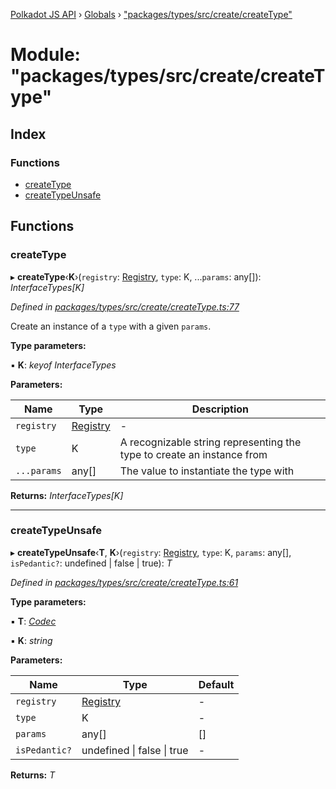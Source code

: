 [Polkadot JS API](../README.md) › [Globals](../globals.md) › ["packages/types/src/create/createType"](_packages_types_src_create_createtype_.md)

# Module: "packages/types/src/create/createType"

## Index

### Functions

* [createType](_packages_types_src_create_createtype_.md#createtype)
* [createTypeUnsafe](_packages_types_src_create_createtype_.md#createtypeunsafe)

## Functions

###  createType

▸ **createType**‹**K**›(`registry`: [Registry](../interfaces/_packages_types_src_types_registry_.registry.md), `type`: K, ...`params`: any[]): *InterfaceTypes[K]*

*Defined in [packages/types/src/create/createType.ts:77](https://github.com/polkadot-js/api/blob/45c2c40a3e/packages/types/src/create/createType.ts#L77)*

Create an instance of a `type` with a given `params`.

**Type parameters:**

▪ **K**: *keyof InterfaceTypes*

**Parameters:**

Name | Type | Description |
------ | ------ | ------ |
`registry` | [Registry](../interfaces/_packages_types_src_types_registry_.registry.md) | - |
`type` | K | A recognizable string representing the type to create an instance from |
`...params` | any[] | The value to instantiate the type with  |

**Returns:** *InterfaceTypes[K]*

___

###  createTypeUnsafe

▸ **createTypeUnsafe**‹**T**, **K**›(`registry`: [Registry](../interfaces/_packages_types_src_types_registry_.registry.md), `type`: K, `params`: any[], `isPedantic?`: undefined | false | true): *T*

*Defined in [packages/types/src/create/createType.ts:61](https://github.com/polkadot-js/api/blob/45c2c40a3e/packages/types/src/create/createType.ts#L61)*

**Type parameters:**

▪ **T**: *[Codec](../interfaces/_packages_types_src_types_codec_.codec.md)*

▪ **K**: *string*

**Parameters:**

Name | Type | Default |
------ | ------ | ------ |
`registry` | [Registry](../interfaces/_packages_types_src_types_registry_.registry.md) | - |
`type` | K | - |
`params` | any[] | [] |
`isPedantic?` | undefined &#124; false &#124; true | - |

**Returns:** *T*
